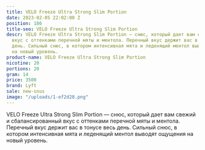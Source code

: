 ```yaml
---
title: VELO Freeze Ultra Strong Slim Portion
date: 2023-02-05 22:02:00 Z
position: 186
title-seo: VELO Freeze Ultra Strong Slim Portion
descr: VELO Freeze Ultra Strong Slim Portion — снюс, который дает вам свежий и сбалансированный
  вкус с оттенками перечной мяты и ментола. Перечный вкус держит вас в тонусе весь
  день. Сильный снюс, в котором интенсивная мята и леденящий ментол выводят ощущения
  на новый уровень.
product-name: VELO Freeze Ultra Strong Slim Portion
nicotine: 20
portions: 20
gram: 14
price: 3500
brand: Lyft
sale: new-snus
image: "/uploads/1-ef2d28.png"
---
```


VELO Freeze Ultra Strong Slim Portion — снюс, который дает вам свежий и сбалансированный вкус с оттенками перечной мяты и ментола. Перечный вкус держит вас в тонусе весь день. Сильный снюс, в котором интенсивная мята и леденящий ментол выводят ощущения на новый уровень.